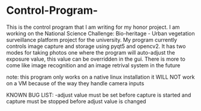 # Control-Program-
This is the control program that I am writing for my honor project. I am working on the National Science Challenge: Bio-heritage - Urban vegetation surveillance platform project for the university. My program currently controls image capture and storage using pyqt5 and opencv2. It has two modes for taking photos one where the program will auto-adjust the exposure value, this value can be overridden in the gui. There is more to come like image recognition and an image retrival system in the future

note: this program only works on a native linux installation it WILL NOT work on a VM because of the way they handle camera inputs

KNOWN BUG LIST:
-adjust value must be set before capture is started and capture must be stopped before adjust value is changed


